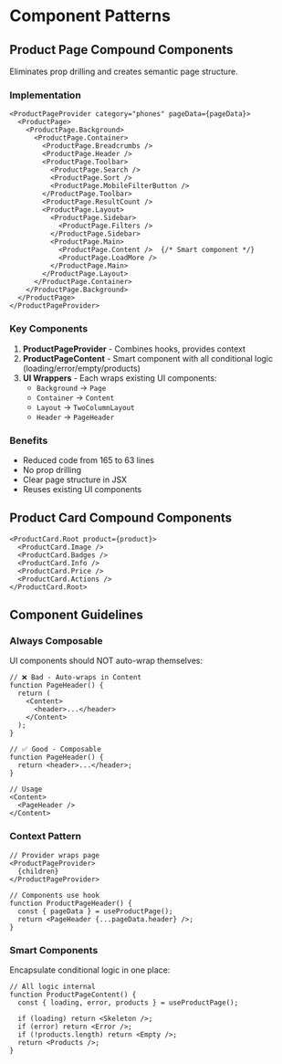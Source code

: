 # Component Patterns

## Product Page Compound Components

Eliminates prop drilling and creates semantic page structure.

### Implementation

```tsx
<ProductPageProvider category="phones" pageData={pageData}>
  <ProductPage>
    <ProductPage.Background>
      <ProductPage.Container>
        <ProductPage.Breadcrumbs />
        <ProductPage.Header />
        <ProductPage.Toolbar>
          <ProductPage.Search />
          <ProductPage.Sort />
          <ProductPage.MobileFilterButton />
        </ProductPage.Toolbar>
        <ProductPage.ResultCount />
        <ProductPage.Layout>
          <ProductPage.Sidebar>
            <ProductPage.Filters />
          </ProductPage.Sidebar>
          <ProductPage.Main>
            <ProductPage.Content />  {/* Smart component */}
            <ProductPage.LoadMore />
          </ProductPage.Main>
        </ProductPage.Layout>
      </ProductPage.Container>
    </ProductPage.Background>
  </ProductPage>
</ProductPageProvider>
```

### Key Components

1. **ProductPageProvider** - Combines hooks, provides context
2. **ProductPageContent** - Smart component with all conditional logic (loading/error/empty/products)
3. **UI Wrappers** - Each wraps existing UI components:
   - `Background` → `Page`
   - `Container` → `Content`
   - `Layout` → `TwoColumnLayout`
   - `Header` → `PageHeader`

### Benefits
- Reduced code from 165 to 63 lines
- No prop drilling
- Clear page structure in JSX
- Reuses existing UI components

## Product Card Compound Components

```tsx
<ProductCard.Root product={product}>
  <ProductCard.Image />
  <ProductCard.Badges />
  <ProductCard.Info />
  <ProductCard.Price />
  <ProductCard.Actions />
</ProductCard.Root>
```

## Component Guidelines

### Always Composable
UI components should NOT auto-wrap themselves:
```tsx
// ❌ Bad - Auto-wraps in Content
function PageHeader() {
  return (
    <Content>
      <header>...</header>
    </Content>
  );
}

// ✅ Good - Composable
function PageHeader() {
  return <header>...</header>;
}

// Usage
<Content>
  <PageHeader />
</Content>
```

### Context Pattern
```tsx
// Provider wraps page
<ProductPageProvider>
  {children}
</ProductPageProvider>

// Components use hook
function ProductPageHeader() {
  const { pageData } = useProductPage();
  return <PageHeader {...pageData.header} />;
}
```

### Smart Components
Encapsulate conditional logic in one place:
```tsx
// All logic internal
function ProductPageContent() {
  const { loading, error, products } = useProductPage();
  
  if (loading) return <Skeleton />;
  if (error) return <Error />;
  if (!products.length) return <Empty />;
  return <Products />;
}
```
